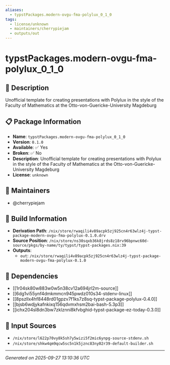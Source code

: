 ```yaml
---
aliases:
  - typstPackages.modern-ovgu-fma-polylux_0_1_0
tags:
  - license/unknown
  - maintainers/cherrypiejam
  - outputs/out
---
```


# typstPackages.modern-ovgu-fma-polylux_0_1_0

## 📝 Description

Unofficial template for creating presentations with Polylux in the style of the Faculty of Mathematics at the Otto-von-Guericke-University Magdeburg

## 📋 Package Information

- **Name**: `typstPackages.modern-ovgu-fma-polylux_0_1_0`
- **Version**: `0.1.0`
- **Available**: ✅ Yes
- **Broken**: ✅ No
- **Description**: Unofficial template for creating presentations with Polylux in the style of the Faculty of Mathematics at the Otto-von-Guericke-University Magdeburg
- **License**: `unknown`
## 👥 Maintainers

- @cherrypiejam


## 🔧 Build Information

- **Derivation Path**: `/nix/store/rwaqili4v89acpk5zj925cn4r63wlz4j-typst-package-modern-ovgu-fma-polylux-0.1.0.drv`
- **Source Position**: `/nix/store/ns30sqxb36k8jrds8z18rv96bpnwc60d-source/pkgs/by-name/ty/typst/typst-packages.nix:39`
- **Outputs**:
  - `out`:  `/nix/store/rwaqili4v89acpk5zj925cn4r63wlz4j-typst-package-modern-ovgu-fma-polylux-0.1.0`

## 🔗 Dependencies

- [[1r04sk80w883w0w5n38cv12a694jrl2m-source]]
- [[6dg1vi55ynf4dmkmmcn945pwdz010s34-stdenv-linux]]
- [[8pszllx4hf8448rd01gpzv7f1ks7z8sq-typst-package-polylux-0.4.0]]
- [[bjsb6wdjykafnkixq156qdvmxhsm2bai-bash-5.3p3]]
- [[ichx204sl8dn3bw7zklznni8kfvbghid-typst-package-ez-today-0.3.0]]

## 📁 Input Sources

- `/nix/store/l622p70vy8k5sh7y5wizi5f2mic6ynpg-source-stdenv.sh`
- `/nix/store/shkw4qm9qcw5sc5n1k5jznc83ny02r39-default-builder.sh`

---
*Generated on 2025-09-27 13:10:36 UTC*
